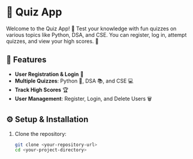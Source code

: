 # 🧠 Quiz App

Welcome to the Quiz App! 🚀 Test your knowledge with fun quizzes on various topics like Python, DSA, and CSE. You can register, log in, attempt quizzes, and view your high scores. 💯

## 🔧 Features
- **User Registration & Login** 🔑
- **Multiple Quizzes**: Python 🐍, DSA 📚, and CSE 💻
- **Track High Scores** 🏆
- **User Management**: Register, Login, and Delete Users 🗑️

## ⚙️ Setup & Installation

1. Clone the repository:
   ```bash
   git clone <your-repository-url>
   cd <your-project-directory>
